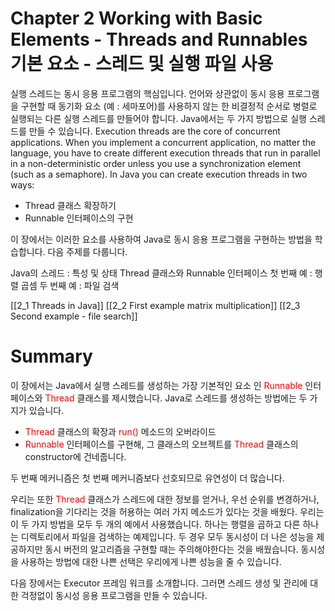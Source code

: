# Chapter 2 Working with Basic Elements - Threads and Runnables 기본 요소 - 스레드 및 실행 파일 사용

실행 스레드는 동시 응용 프로그램의 핵심입니다. 언어와 상관없이 동시 응용 프로그램을 구현할 때 동기화 요소 (예 : 세마포어)를 사용하지 않는 한 비결정적 순서로 병렬로 실행되는 다른 실행 스레드를 만들어야 합니다. Java에서는 두 가지 방법으로 실행 스레드를 만들 수 있습니다.
Execution threads are the core of concurrent applications. When you implement a concurrent application, no matter the language, you have to create different execution threads that run in parallel in a non-deterministic order unless you use a synchronization element (such as a semaphore). In Java you can create execution threads in two ways:

* Thread 클래스 확장하기
* Runnable 인터페이스의 구현

이 장에서는 이러한 요소를 사용하여 Java로 동시 응용 프로그램을 구현하는 방법을 학습합니다. 다음 주제를 다룹니다.

Java의 스레드 : 특성 및 상태
Thread 클래스와 Runnable 인터페이스
첫 번째 예 : 행렬 곱셈
두 번째 예 : 파일 검색

[[2_1 Threads in Java]]
[[2_2 First example matrix multiplication]]
[[2_3 Second example - file search]]

# Summary

이 장에서는 Java에서 실행 스레드를 생성하는 가장 기본적인 요소 인 <span style="color:red">Runnable</span> 인터페이스와 <span style="color:red">Thread</span> 클래스를 제시했습니다. Java로 스레드를 생성하는 방법에는 두 가지가 있습니다.

* <span style="color:red">Thread</span> 클래스의 확장과 <span style="color:red">run()</span> 메소드의 오버라이드
* <span style="color:red">Runnable</span> 인터페이스를 구현해, 그 클래스의 오브젝트를 <span style="color:red">Thread</span> 클래스의 constructor에 건네줍니다.

두 번째 메커니즘은 첫 번째 메커니즘보다 선호되므로 유연성이 더 많습니다.

우리는 또한 <span style="color:red">Thread</span> 클래스가 스레드에 대한 정보를 얻거나, 우선 순위를 변경하거나, finalization을 기다리는 것을 허용하는 여러 가지 메소드가 있다는 것을 배웠다. 우리는 이 두 가지 방법을 모두 두 개의 예에서 사용했습니다. 하나는 행렬을 곱하고 다른 하나는 디렉토리에서 파일을 검색하는 예제입니다. 두 경우 모두 동시성이 더 나은 성능을 제공하지만 동시 버전의 알고리즘을 구현할 때는 주의해야한다는 것을 배웠습니다. 동시성을 사용하는 방법에 대한 나쁜 선택은 우리에게 나쁜 성능을 줄 수 있습니다.

다음 장에서는 Executor 프레임 워크를 소개합니다. 그러면 스레드 생성 및 관리에 대한 걱정없이 동시성 응용 프로그램을 만들 수 있습니다.